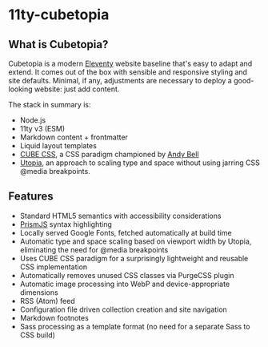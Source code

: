 # 11ty-cubetopia

## What is Cubetopia?
Cubetopia is a modern [Eleventy](https://www.11ty.dev) website baseline that's easy to adapt and extend. It comes out of the box with sensible and responsive styling and site defaults. Minimal, if any, adjustments are necessary to deploy a good-looking website: just add content.

The stack in summary is:
- Node.js
- 11ty v3 (ESM)
- Markdown content + frontmatter
- Liquid layout templates
- [CUBE CSS](https://cube.fyi), a CSS paradigm championed by [Andy Bell](https://andy-bell.co.uk)
- [Utopia](https://utopia.fyi), an approach to scaling type and space without using jarring CSS @media breakpoints.

## Features

- Standard HTML5 semantics with accessibility considerations
- [PrismJS](https://prismjs.com) syntax highlighting
- Locally served Google Fonts, fetched automatically at build time
- Automatic type and space scaling based on viewport width by Utopia, eliminating the need for @media breakpoints
- Uses CUBE CSS paradigm for a surprisingly lightweight and reusable CSS implementation
- Automatically removes unused CSS classes via PurgeCSS plugin
- Automatic image processing into WebP and device-appropriate dimensions
- RSS (Atom) feed
- Configuration file driven collection creation and site navigation
- Markdown footnotes
- Sass processing as a template format (no need for a separate Sass to CSS build)
